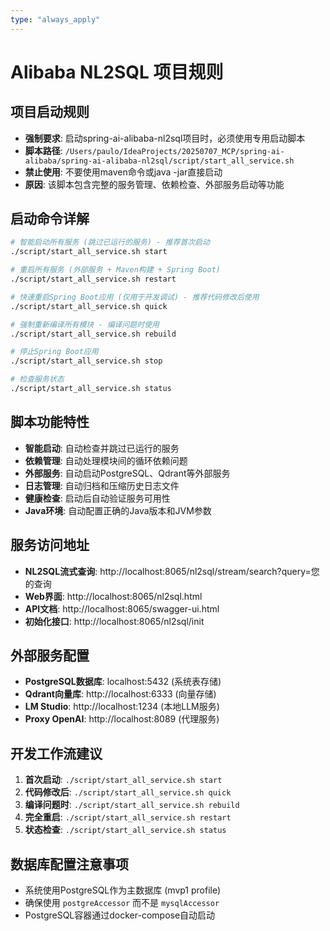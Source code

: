 ```yaml
---
type: "always_apply"
---
```


# Alibaba NL2SQL 项目规则

## 项目启动规则
- **强制要求**: 启动spring-ai-alibaba-nl2sql项目时，必须使用专用启动脚本
- **脚本路径**: `/Users/paulo/IdeaProjects/20250707_MCP/spring-ai-alibaba/spring-ai-alibaba-nl2sql/script/start_all_service.sh`
- **禁止使用**: 不要使用maven命令或java -jar直接启动
- **原因**: 该脚本包含完整的服务管理、依赖检查、外部服务启动等功能

## 启动命令详解
```bash
# 智能启动所有服务 (跳过已运行的服务) - 推荐首次启动
./script/start_all_service.sh start

# 重启所有服务 (外部服务 + Maven构建 + Spring Boot)
./script/start_all_service.sh restart

# 快速重启Spring Boot应用 (仅用于开发调试) - 推荐代码修改后使用
./script/start_all_service.sh quick

# 强制重新编译所有模块 - 编译问题时使用
./script/start_all_service.sh rebuild

# 停止Spring Boot应用
./script/start_all_service.sh stop

# 检查服务状态
./script/start_all_service.sh status
```

## 脚本功能特性
- **智能启动**: 自动检查并跳过已运行的服务
- **依赖管理**: 自动处理模块间的循环依赖问题
- **外部服务**: 自动启动PostgreSQL、Qdrant等外部服务
- **日志管理**: 自动归档和压缩历史日志文件
- **健康检查**: 启动后自动验证服务可用性
- **Java环境**: 自动配置正确的Java版本和JVM参数

## 服务访问地址
- **NL2SQL流式查询**: http://localhost:8065/nl2sql/stream/search?query=您的查询
- **Web界面**: http://localhost:8065/nl2sql.html
- **API文档**: http://localhost:8065/swagger-ui.html
- **初始化接口**: http://localhost:8065/nl2sql/init

## 外部服务配置
- **PostgreSQL数据库**: localhost:5432 (系统表存储)
- **Qdrant向量库**: http://localhost:6333 (向量存储)
- **LM Studio**: http://localhost:1234 (本地LLM服务)
- **Proxy OpenAI**: http://localhost:8089 (代理服务)

## 开发工作流建议
1. **首次启动**: `./script/start_all_service.sh start`
2. **代码修改后**: `./script/start_all_service.sh quick`
3. **编译问题时**: `./script/start_all_service.sh rebuild`
4. **完全重启**: `./script/start_all_service.sh restart`
5. **状态检查**: `./script/start_all_service.sh status`

## 数据库配置注意事项
- 系统使用PostgreSQL作为主数据库 (mvp1 profile)
- 确保使用 `postgreAccessor` 而不是 `mysqlAccessor`
- PostgreSQL容器通过docker-compose自动启动
